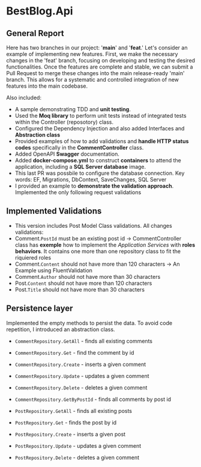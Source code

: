 # BestBlog.Api

## General Report

Here has two branches in our project: '**main**' and '**feat**.' Let's consider an example of implementing new features. First, we make the necessary changes in the 'feat' branch, focusing on developing and testing the desired functionalities. Once the features are complete and stable, we can submit a Pull Request to merge these changes into the main release-ready 'main' branch. This allows for a systematic and controlled integration of new features into the main codebase.

Also included:
- A sample demonstrating TDD and **unit testing**.
- Used the **Moq library** to perform unit tests instead of integrated tests within the Controller (reposotory) class.
- Configured the Dependency Injection and also added Interfaces and **Abstraction class**
- Provided examples of how to add validations and **handle HTTP status codes**  specifically in the **CommentController** class.
- Added OpenAPI **Swagger** documentation.
- Added **docker-compose.yml** to construct **containers** to attend the application, including a **SQL Server database** image. 
- This last PR was possbile to configure the database connection. Key words: EF, Migrations, DbContext, SaveChanges, SQL Server 
- I provided an example to **demonstrate the validation approach**. Implemented the only following request validations

## Implemented Validations
- This version includes Post Model Class validations. All changes validations:
- Comment.`PostId` must be an existing post id -> CommentController class has **exemple** how to implement the *Application Services* with **roles behaviors**. It contains one more than one repository class to fit the riquiered roles
- Comment.`Content` should not have more than 120 characters -> An Example using FluentValidation
- Comment.`Author` should not have more than 30 characters
- Post.`Content` should not have more than 120 characters
- Post.`Title` should not have more than 30 characters

## Persistence layer
Implemented the empty methods to persist the data. To avoid code repetition, I introduced an abstraction class.
- `CommentRepository.GetAll` - finds all existing comments
- `CommentRepository.Get` - find the comment by id
- `CommentRepository.Create` - inserts a given comment
- `CommentRepository.Update` - updates a given comment
- `CommentRepository.Delete` - deletes a given comment
- `CommentRepository.GetByPostId` - finds all comments by post id

- `PostRepository.GetAll` - finds all existing posts
- `PostRepository.Get` - finds the post by id
- `PostRepository.Create` - inserts a given post
- `PostRepository.Update` - updates a given comment
- `PostRepository.Delete` - deletes a given comment
